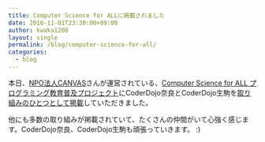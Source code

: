 ```yaml
---
title: Computer Science for ALLに掲載されました
date: 2016-11-01T23:30:00+09:00
author: kwaka1208
layout: single
permalink: /blog/computer-science-for-all/
categories:
  - blog
---
```

本日、[NPO法人CANVAS](http://canvas.ws/)さんが運営されている、[Computer Science for ALL プログラミング教育普及プロジェクト](http://csforall.jp/)にCoderDojo奈良とCoderDojo生駒を[取り組みのひとつとして掲載](http://csforall.jp/activity/504/)していただきました。

他にも多数の取り組みが掲載されていて、たくさんの仲間がいて心強く感じます。CoderDojo奈良、CoderDojo生駒も頑張っていきます。 :)